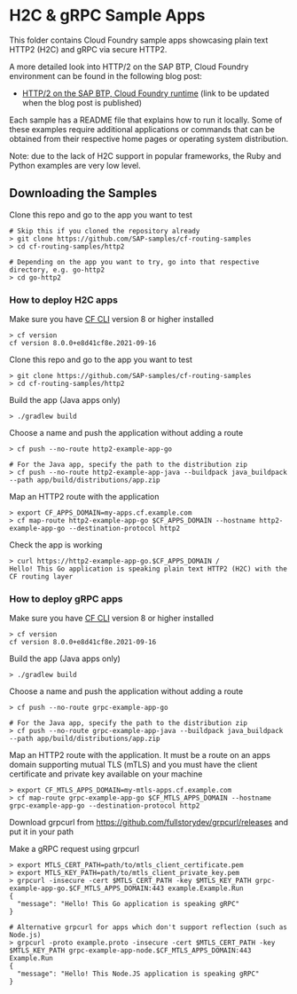 # H2C & gRPC Sample Apps

This folder contains Cloud Foundry sample apps showcasing plain text HTTP2 (H2C) and gRPC via secure HTTP2.

A more detailed look into HTTP/2 on the SAP BTP, Cloud Foundry environment can be found in the following blog post:
* [HTTP/2 on the SAP BTP, Cloud Foundry runtime](https://blogs.sap.com/) (link to be updated when the blog post is published)

Each sample has a README file that explains how to run it locally. Some of these examples require additional applications or commands that can be obtained from their respective home pages or operating system distribution.

Note: due to the lack of H2C support in popular frameworks, the Ruby and Python examples are very low level.

## Downloading the Samples

Clone this repo and go to the app you want to test

```shell
# Skip this if you cloned the repository already
> git clone https://github.com/SAP-samples/cf-routing-samples
> cd cf-routing-samples/http2

# Depending on the app you want to try, go into that respective directory, e.g. go-http2
> cd go-http2
```

### How to deploy H2C apps

Make sure you have [CF CLI](https://docs.cloudfoundry.org/cf-cli/install-go-cli.html) version 8 or higher installed

```shell
> cf version
cf version 8.0.0+e8d41cf8e.2021-09-16
```

Clone this repo and go to the app you want to test

```shell
> git clone https://github.com/SAP-samples/cf-routing-samples
> cd cf-routing-samples/http2
```

Build the app (Java apps only)

```shell
> ./gradlew build
```

Choose a name and push the application without adding a route

```shell
> cf push --no-route http2-example-app-go

# For the Java app, specify the path to the distribution zip
> cf push --no-route http2-example-app-java --buildpack java_buildpack --path app/build/distributions/app.zip
```

Map an HTTP2 route with the application

```shell
> export CF_APPS_DOMAIN=my-apps.cf.example.com
> cf map-route http2-example-app-go $CF_APPS_DOMAIN --hostname http2-example-app-go --destination-protocol http2
```

Check the app is working

```shell
> curl https://http2-example-app-go.$CF_APPS_DOMAIN /
Hello! This Go application is speaking plain text HTTP2 (H2C) with the CF routing layer
```

### How to deploy gRPC apps

Make sure you have [CF CLI](https://docs.cloudfoundry.org/cf-cli/install-go-cli.html) version 8 or higher installed

```shell
> cf version
cf version 8.0.0+e8d41cf8e.2021-09-16
```

Build the app (Java apps only)

```shell
> ./gradlew build
```

Choose a name and push the application without adding a route

```shell
> cf push --no-route grpc-example-app-go

# For the Java app, specify the path to the distribution zip
> cf push --no-route grpc-example-app-java --buildpack java_buildpack --path app/build/distributions/app.zip
```

Map an HTTP2 route with the application. It must be a route on an apps domain supporting mutual TLS (mTLS) and you must have the client certificate and private key available on your machine

```shell
> export CF_MTLS_APPS_DOMAIN=my-mtls-apps.cf.example.com
> cf map-route grpc-example-app-go $CF_MTLS_APPS_DOMAIN --hostname grpc-example-app-go --destination-protocol http2
```

Download grpcurl from https://github.com/fullstorydev/grpcurl/releases and put it in your path

Make a gRPC request using grpcurl

```shell
> export MTLS_CERT_PATH=path/to/mtls_client_certificate.pem
> export MTLS_KEY_PATH=path/to/mtls_client_private_key.pem
> grpcurl -insecure -cert $MTLS_CERT_PATH -key $MTLS_KEY_PATH grpc-example-app-go.$CF_MTLS_APPS_DOMAIN:443 example.Example.Run
{
  "message": "Hello! This Go application is speaking gRPC"
}

# Alternative grpcurl for apps which don't support reflection (such as Node.js)
> grpcurl -proto example.proto -insecure -cert $MTLS_CERT_PATH -key $MTLS_KEY_PATH grpc-example-app-node.$CF_MTLS_APPS_DOMAIN:443 Example.Run
{
  "message": "Hello! This Node.JS application is speaking gRPC"
}
```
